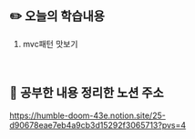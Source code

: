 ## :pencil2:  오늘의 학습내용
1. mvc패턴 맛보기
<br>

## :memo:  공부한 내용 정리한 노션 주소
<https://humble-doom-43e.notion.site/25-d90678eae7eb4a9cb3d15292f3065713?pvs=4>
